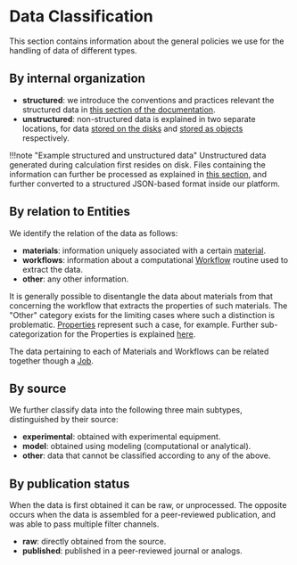 # Data Classification

This section contains information about the general policies we use for the handling of data of different types. 

## By internal organization

- **structured**: we introduce the conventions and practices relevant the structured data in [this section of the documentation](../data-structured/overview.md). 
- **unstructured**: non-structured data is explained in two separate locations, for data [stored on the disks](../data-on-disk/overview.md) and [stored as objects](../data-in-objectstorage/overview.md) respectively.

!!!note "Example structured and unstructured data"
    Unstructured data generated during calculation first resides on disk. Files containing the information can further be processed as explained in [this section](../properties/lifecycle/extractor.md), and further converted to a structured JSON-based format inside our platform. 

## By relation to Entities

We identify the relation of the data as follows:

- **materials**: information uniquely associated with a certain [material](../materials/overview.md).
- **workflows**: information about a computational [Workflow](../workflows/overview.md) routine used to extract the data.
- **other**: any other information.

It is generally possible to disentangle the data about materials from that concerning the workflow that extracts the properties of such materials. The "Other" category exists for the limiting cases where such a distinction is problematic. [Properties](../properties/overview.md) represent such a case, for example. Further sub-categorization for the Properties is explained [here](../properties/classification/general.md).

The data pertaining to each of Materials and Workflows can be related together though a [Job](../jobs/overview.md). 

## By source

We further classify data into the following three main subtypes, distinguished by their source:

- **experimental**: obtained with experimental equipment.
- **model**: obtained using modeling (computational or analytical).
- **other**: data that cannot be classified according to any of the above.

## By publication status

When the data is first obtained it can be raw, or unprocessed. The opposite occurs when the data is assembled for a peer-reviewed publication, and was able to pass multiple filter channels.
 
- **raw**: directly obtained from the source.
- **published**: published in a peer-reviewed journal or analogs.
